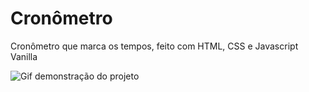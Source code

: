 # Cronômetro

Cronômetro que marca os tempos, feito com HTML, CSS e Javascript Vanilla

<img src="./gif/cronometro.gif" alt="Gif demonstração do projeto"/>
